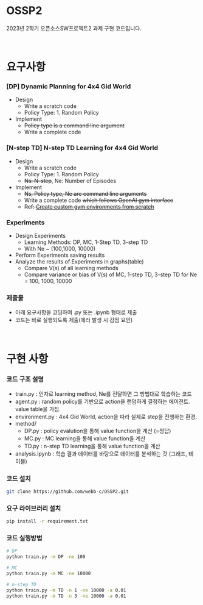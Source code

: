 # OSSP2
2023년 2학기 오픈소스SW프로젝트2 과제 구현 코드입니다. 


<br>

# 요구사항

### [DP] Dynamic Planning for 4x4 Gid World
- Design
    - Write a scratch code
    - Policy Type: 1. Random Policy
- Implement
    - ~~Policy type is a command line argument~~
    - Write a complete code


### [N-step TD] N-step TD Learning for 4x4 Gid World
- Design
    - Write a scratch code
    - Policy Type: 1. Random Policy
    - ~~Ns: N-step~~, Ne: Number of Episodes
- Implement
    - ~~Ns, Policy type, Ne are command line arguments~~
    - Write a complete code ~~which follows OpenAI gym interface~~
    - ~~Ref: [Create custom gym environments from scratch](https://towardsdatascience.com/creating-a-custom-openai-gym-environment-for-stock-trading-be532be3910e)~~


### Experiments
- Design Experiments
    - Learning Methods: DP, MC, 1-Step TD, 3-step TD  
    - With Ne ~ (100,1000, 10000)
- Perform Experiments saving results
- Analyze the results of Experiments in graphs(table)
    - Compare V(s) of all learning methods
    - Compare variance or bias of V(s) of MC, 1-step TD, 3-step TD for Ne = 100, 1000, 10000

### 제출물
- 아래 요구사항을 코딩하여 .py 또는 .ipynb 형태로 제출
- 코드는 바로 실행되도록 제출(에러 발생 시 감점 요인)

<br>


# 구현 사항
### 코드 구조 설명
- train.py : 인자로 learning method, Ne를 전달하면 그 방법대로 학습하는 코드
- agent.py : random policy를 기반으로 action을 랜덤하게 결정하는 에이전트. value table을 가짐.
- environment.py : 4x4 Gid World, action을 따라 실제로 step을 진행하는 환경.
- method/
    - DP.py : policy evalution을 통해 value function을 계산 (=정답)
    - MC.py : MC learning을 통해 value function을 계산
    - TD.py : n-step TD learning을 통해 value function을 계산
- analysis.ipynb : 학습 결과 데이터를 바탕으로 데이터를 분석하는 것 (그래프, 테이블)

### 코드 설치
```bash
git clone https://github.com/webb-c/OSSP2.git
```

### 요구 라이브러리 설치
```bash
pip install -r requirement.txt
```


### 코드 실행방법
```bash
# DP
python train.py -m DP -ne 100 

# MC
python train.py -m MC -ne 10000

# n-step TD 
python train.py -m TD -n 1 -ne 10000 -a 0.01
python train.py -m TD -n 3 -ne 10000 -a 0.01
```
